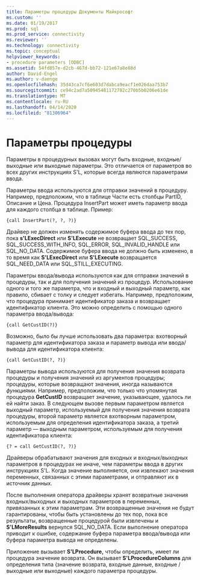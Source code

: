 ```yaml
---
title: Параметры процедуры Документы Майкрософт
ms.custom: ''
ms.date: 01/19/2017
ms.prod: sql
ms.prod_service: connectivity
ms.reviewer: ''
ms.technology: connectivity
ms.topic: conceptual
helpviewer_keywords:
- procedure parameters [ODBC]
ms.assetid: 54fd857e-d2cb-467d-bb72-121e67a8e88d
author: David-Engel
ms.author: v-daenge
ms.openlocfilehash: 35d43ca7cf6e603d7dabca9eacf1e026daa753b7
ms.sourcegitcommit: ce94c2ad7a50945481172782c270b5b0206e61de
ms.translationtype: MT
ms.contentlocale: ru-RU
ms.lasthandoff: 04/14/2020
ms.locfileid: "81306964"
---
```

# <a name="procedure-parameters"></a>Параметры процедуры
Параметры в процедурных вызовах могут быть входные, входные/выходные или выходные параметры. Это отличается от параметров во всех других инструкциях S'L, которые всегда являются параметрами ввода.  
  
 Параметры ввода используются для отправки значений в процедуру. Например, предположим, что в таблице Части есть столбцы PartID, Описание и Цена. Процедура InsertPart может иметь параметр ввода для каждого столбца в таблице. Пример:  
  
```  
{call InsertPart(?, ?, ?)}  
```  
  
 Драйвер не должен изменять содержимое буфера ввода до тех пор, пока **s'LExecDirect** или **S'LExecute** не возвращает SQL_SUCCESS, SQL_SUCCESS_WITH_INFO, SQL_ERROR, SQL_INVALID_HANDLE или SQL_NO_DATA. Содержимое буфера ввода не должно быть изменено, в то время как **S'LExecDirect** или **S'LExecute** возвращается SQL_NEED_DATA или SQL_STILL_EXECUTING.  
  
 Параметры ввода/вывода используются как для отправки значений в процедуры, так и для получения значений из процедур. Использование одного и того же параметра, что и входный и выходный параметр, как правило, сбивает с толку и следует избегать. Например, предположим, что процедура принимает идентификатор заказа и возвращает идентификатор клиента. Это можно определить с помощью одного параметра ввода/вывода:  
  
```  
{call GetCustID(?)}  
```  
  
 Возможно, было бы лучше использовать два параметра: вхотворный параметр для идентификатора заказа и параметр вывода или ввода/вывода для идентификатора клиента:  
  
```  
{call GetCustID(?, ?)}  
```  
  
 Параметры вывода используются для получения значения возврата процедуры и получения значений из аргументов процедуры; процедуры, которые возвращают значения, иногда называются *функциями.* Например, предположим, что только что упомянутая процедура **GetCustID** возвращает значение, указывающее, удалось ли ей найти заказ. В следующем вызове первым параметром является выходный параметр, используемый для получения значения возврата процедуры, второй параметр является вхотворным параметром, используемым для определения идентификатора заказа, а третий параметр — выходным параметром, используемым для получения идентификатора клиента:  
  
```  
{? = call GetCustID(?, ?)}  
```  
  
 Драйверы обрабатывают значения для входных и входных/выходных параметров в процедурах не иначе, чем параметры ввода в других инструкциях S'L. Когда значение выполняется, они извлекают значения переменных, связанных с этими параметрами, и отправляют их в источник данных.  
  
 После выполнения оператора драйверы хранят возвратные значения входных/выходных и выходных параметров в переменных, привязанных к этим параметрам. Эти возвращенные значения не будут гарантированы, чтобы быть установлены до тех пор, пока все результаты, возвращенные процедурой были извлечены и **S'LMoreResults** вернулся SQL_NO_DATA. Если выполнение оператора приводит к ошибке, содержание буфера параметра ввода/вывода или буфера параметра вывода не определены.  
  
 Приложение вызывает **S'LProcedure,** чтобы определить, имеет ли процедура значение возврата. Он вызывает **S'LProcedureColumns** для определения типа (значение возврата, входные данные, входные /выходные или выходные) каждого параметра процедуры.
